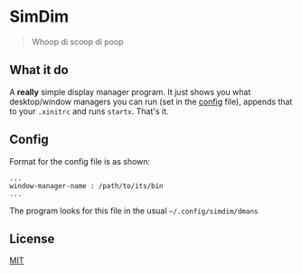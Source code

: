 # SimDim

> Whoop di scoop di poop

## What it do

A **really** simple display manager program. It just shows you what desktop/window managers you can run (set in the [config](#config) file), appends that to your `.xinitrc` and runs `startx`. That's it.

## Config
Format for the config file is as shown:
```
...
window-manager-name : /path/to/its/bin
...
```
The program looks for this file in the usual `~/.config/simdim/dmans`

## License
[MIT](./LICENSE)
